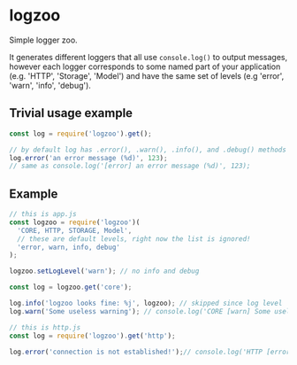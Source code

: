 # logzoo

Simple logger zoo.

It generates different loggers that all use `console.log()` to output messages,
however each logger corresponds to some named part of your application (e.g.
'HTTP', 'Storage', 'Model') and have the same set of levels (e.g 'error', 'warn',
'info', 'debug').

## Trivial usage example

```javascript
const log = require('logzoo').get();

// by default log has .error(), .warn(), .info(), and .debug() methods
log.error('an error message (%d)', 123);
// same as console.log('[error] an error message (%d)', 123);
```

## Example

```javascript
// this is app.js
const logzoo = require('logzoo')(
  'CORE, HTTP, STORAGE, Model',
  // these are default levels, right now the list is ignored!
  'error, warn, info, debug'
);

logzoo.setLogLevel('warn'); // no info and debug

const log = logzoo.get('core');

log.info('logzoo looks fine: %j', logzoo); // skipped since log level
log.warn('Some useless warning'); // console.log('CORE [warn] Some useless warning');
```

```javascript
// this is http.js
const log = require('logzoo').get('http');

log.error('connection is not established!');// console.log('HTTP [error] connection is not established');
```
